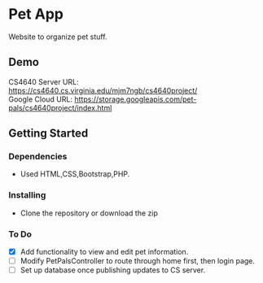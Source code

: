 # Pet App

Website to organize pet stuff.

## Demo

CS4640 Server URL: https://cs4640.cs.virginia.edu/mjm7ngb/cs4640project/<br>
Google Cloud URL: https://storage.googleapis.com/pet-pals/cs4640project/index.html

## Getting Started

### Dependencies

* Used HTML,CSS,Bootstrap,PHP.


### Installing

* Clone the repository or download the zip


### To Do
- [X] Add functionality to view and edit pet information.
- [ ] Modify PetPalsController to route through home first, then login page.
- [ ] Set up database once publishing updates to CS server.

